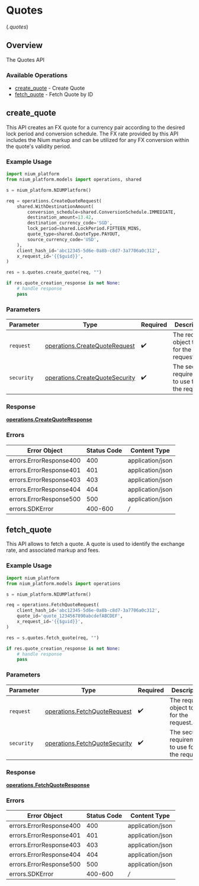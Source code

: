 # Quotes
(*.quotes*)

## Overview

The Quotes API

### Available Operations

* [create_quote](#create_quote) - Create Quote
* [fetch_quote](#fetch_quote) - Fetch Quote by ID

## create_quote

This API creates an FX quote for a currency pair according to the desired lock period and conversion schedule. The FX rate provided by this API includes the Nium markup and can be utilized for any FX conversion within the quote's validity period.

### Example Usage

```python
import nium_platform
from nium_platform.models import operations, shared

s = nium_platform.NIUMPlatform()

req = operations.CreateQuoteRequest(
    shared.WithDestinationAmount(
        conversion_schedule=shared.ConversionSchedule.IMMEDIATE,
        destination_amount=13.42,
        destination_currency_code='SGD',
        lock_period=shared.LockPeriod.FIFTEEN_MINS,
        quote_type=shared.QuoteType.PAYOUT,
        source_currency_code='USD',
    ),
    client_hash_id='abc12345-5d6e-0a8b-c8d7-3a7706a0c312',
    x_request_id='{{$guid}}',
)

res = s.quotes.create_quote(req, "")

if res.quote_creation_response is not None:
    # handle response
    pass
```

### Parameters

| Parameter                                                                        | Type                                                                             | Required                                                                         | Description                                                                      |
| -------------------------------------------------------------------------------- | -------------------------------------------------------------------------------- | -------------------------------------------------------------------------------- | -------------------------------------------------------------------------------- |
| `request`                                                                        | [operations.CreateQuoteRequest](../../models/operations/createquoterequest.md)   | :heavy_check_mark:                                                               | The request object to use for the request.                                       |
| `security`                                                                       | [operations.CreateQuoteSecurity](../../models/operations/createquotesecurity.md) | :heavy_check_mark:                                                               | The security requirements to use for the request.                                |


### Response

**[operations.CreateQuoteResponse](../../models/operations/createquoteresponse.md)**
### Errors

| Error Object            | Status Code             | Content Type            |
| ----------------------- | ----------------------- | ----------------------- |
| errors.ErrorResponse400 | 400                     | application/json        |
| errors.ErrorResponse401 | 401                     | application/json        |
| errors.ErrorResponse403 | 403                     | application/json        |
| errors.ErrorResponse404 | 404                     | application/json        |
| errors.ErrorResponse500 | 500                     | application/json        |
| errors.SDKError         | 400-600                 | */*                     |

## fetch_quote

This API allows to fetch a quote. A quote is used to identify the exchange rate, and associated markup and fees.

### Example Usage

```python
import nium_platform
from nium_platform.models import operations

s = nium_platform.NIUMPlatform()

req = operations.FetchQuoteRequest(
    client_hash_id='abc12345-5d6e-0a8b-c8d7-3a7706a0c312',
    quote_id='quote_1234567890abcdefABCDEF',
    x_request_id='{{$guid}}',
)

res = s.quotes.fetch_quote(req, "")

if res.quote_creation_response is not None:
    # handle response
    pass
```

### Parameters

| Parameter                                                                      | Type                                                                           | Required                                                                       | Description                                                                    |
| ------------------------------------------------------------------------------ | ------------------------------------------------------------------------------ | ------------------------------------------------------------------------------ | ------------------------------------------------------------------------------ |
| `request`                                                                      | [operations.FetchQuoteRequest](../../models/operations/fetchquoterequest.md)   | :heavy_check_mark:                                                             | The request object to use for the request.                                     |
| `security`                                                                     | [operations.FetchQuoteSecurity](../../models/operations/fetchquotesecurity.md) | :heavy_check_mark:                                                             | The security requirements to use for the request.                              |


### Response

**[operations.FetchQuoteResponse](../../models/operations/fetchquoteresponse.md)**
### Errors

| Error Object            | Status Code             | Content Type            |
| ----------------------- | ----------------------- | ----------------------- |
| errors.ErrorResponse400 | 400                     | application/json        |
| errors.ErrorResponse401 | 401                     | application/json        |
| errors.ErrorResponse403 | 403                     | application/json        |
| errors.ErrorResponse404 | 404                     | application/json        |
| errors.ErrorResponse500 | 500                     | application/json        |
| errors.SDKError         | 400-600                 | */*                     |
